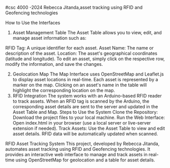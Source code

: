 #csc 4000 -2024
 Rebecca Jitanda,asset tracking using RFID and Geofencing technologies

How to Use the Interfaces

1. Asset Management Table
The Asset Table allows you to view, edit, and manage asset information such as:

RFID Tag: A unique identifier for each asset.
Asset Name: The name or description of the asset.
Location: The asset's geographical coordinates (latitude and longitude).
To edit an asset, simply click on the respective row, modify the information, and save the changes.

2. Geolocation Map
The Map Interface uses OpenStreetMap and Leaflet.js to display asset locations in real-time.
Each asset is represented by a marker on the map.
Clicking on an asset's name in the table will highlight the corresponding location on the map.
3. RFID Integration
The system works with an Arduino-based RFID reader to track assets.
When an RFID tag is scanned by the Arduino, the corresponding asset details are sent to the server and updated in the Asset Table and Map.
Steps to Use the System
Clone the Repository: Download the project files to your local machine.
Run the Web Interface: Open index.html in your browser (use a local server or live-server extension if needed).
Track Assets: Use the Asset Table to view and edit asset details. RFID data will be automatically updated when scanned.



RFID Asset Tracking System
This project, developed by Rebecca Jitanda, automates asset tracking using RFID and Geofencing technologies. It provides an interactive web interface to manage and track assets in real-time using OpenStreetMap for geolocation and a table for asset details.

